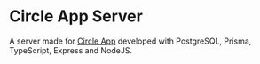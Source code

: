 # Circle App Server

A server made for [Circle App](https://github.com/arrdix/circle-app) developed with PostgreSQL, Prisma, TypeScript, Express and NodeJS.
